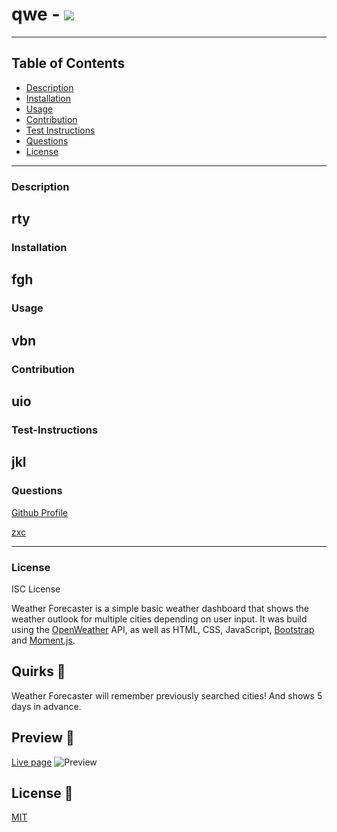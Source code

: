 
  # qwe - <img src=https://img.shields.io/badge/ISC%20License-yellow/>
  ------
  ## Table of Contents
- [Description](#description)
- [Installation](#installation)
- [Usage](#usage)
- [Contribution](#contribution)
- [Test Instructions](#test-instructions)
- [Questions](#questions)
- [License](#License)
------
### Description
rty
----
### Installation
fgh
----
### Usage
vbn
----
### Contribution
uio
----
### Test-Instructions
jkl
----
### Questions
[Github Profile](https://github.com/asd)

[zxc](mailto:zxc)

  ----
### License
ISC License
  





Weather Forecaster is a simple basic weather dashboard that shows the weather outlook for multiple cities depending on user input. It was build using the [OpenWeather](https://openweathermap.org/) API, as well as HTML, CSS, JavaScript, [Bootstrap](https://getbootstrap.com/) and [Moment.js](https://momentjs.com/).

## Quirks 🎯

Weather Forecaster will remember previously searched cities! And shows 5 days in advance.


## Preview 👀
[Live page](https://evalecillos.github.io/weather-forecaster/)
![Preview](./assets/images/preview.png)

## License 📓
[MIT](https://choosealicense.com/licenses/mit/)

